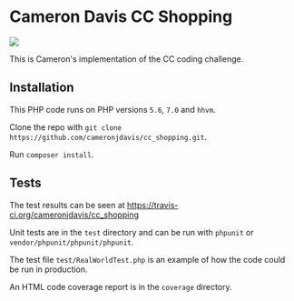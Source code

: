 # Cameron Davis CC Shopping

<a href="https://travis-ci.org/cameronjdavis/cc_shopping">
<img src="https://travis-ci.org/cameronjdavis/cc_shopping.svg?branch=master">
</a>

This is Cameron's implementation of the CC coding challenge.

## Installation

This PHP code runs on PHP versions `5.6`, `7.0` and `hhvm`.

Clone the repo with `git clone https://github.com/cameronjdavis/cc_shopping.git`.

Run `composer install`.

## Tests

The test results can be seen at https://travis-ci.org/cameronjdavis/cc_shopping

Unit tests are in the `test` directory and can be run with `phpunit` or `vendor/phpunit/phpunit/phpunit`.

The test file `test/RealWorldTest.php` is an example of how the code could be run in production.

An HTML code coverage report is in the `coverage` directory.
